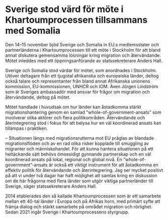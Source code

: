 # Sverige stod värd för möte i Khartoumprocessen tillsammans med Somalia

Den 14–15 november bjöd Sverige och Somalia in EU:s medlemsstater och partnerländerna i Khartoumprocessen till ett möte i Stockholm för att bland annat diskutera gemensamma lösningar kring migration och återvändande. Mötet inleddes med ett öppningsanförande av statssekreterare Anders Hall.


Sverige och Somalia stod värdar för mötet, som anordnades i Stockholm. Utöver deltagare från ett tjugotal afrikanska och europeiska länder, deltog också talare och representanter från bland annat Afrikanska unionens kommission, EU\-kommissionen, UNHCR och IOM. Även Jörgen Lindström som är Sveriges ambassadör med ansvar för frågor om migration och återvändande, deltog på mötet.

Mötet handlade i huvudsak om hur länder kan åstadkomma stärkt migrationshantering genom en samlad ”whole\-of\-government\-ansats” som involverar olika aktörer och flera politikområden. Återvändande och återintegrering stod i fokus för att belysa hur en väl koordinerad ansats kan tillämpas i praktiken.

­­­­­­– Situationen längs med migrationsrutterna mot EU präglas av blandade migrationsflöden och av en rad olika risker kopplade till smuggling av migranter och människohandel. För att kunna hantera situationen på ett heltäckande sätt behövs ömsesidigt gynnande partnerskap och en väl koordinerad ansats på lokal, regional och global nivå. En ”whole\-of\-government”\-ansats är också ett viktigt instrument för att åstadkomma en effektiv politik för återvändande och återintegrering. Jag ser mycket positivt på att vi under två dagar har haft möjlighet att samlas kring en diskussion om de här frågorna med flera länder som utgör viktiga partnerländer till Sverige, säger statssekreterare Anders Hall.

2014 etablerades den så kallade Khartoumprocessen som är ett samarbete mellan ett 40\-tal länder i Europa och på Afrikas horn, med primärt syfte att främja dialog och stärkt samarbete på området migration och rörlighet. Sedan 2021 ingår Sverige i Khartoumprocessens styrgrupp.
